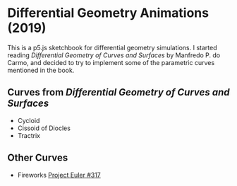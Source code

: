 # Differential Geometry Animations (2019)

This is a p5.js sketchbook for differential geometry simulations.
I started reading *Differential Geometry of Curves and Surfaces*
by Manfredo P. do Carmo, and decided to try to implement some of
the parametric curves mentioned in the book.

## Curves from _Differential Geometry of Curves and Surfaces_

* Cycloid
* Cissoid of Diocles
* Tractrix

## Other Curves

* Fireworks [Project Euler #317](https://projecteuler.net/problem=317)
